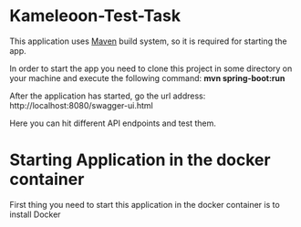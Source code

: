 # Kameleoon-Test-Task

This application uses <a href=https://maven.apache.org/install.html>Maven</a> build system, so it is required for starting the app.

In order to start the app you need to clone this project in some directory on your machine and execute the following command: <b>mvn spring-boot:run</b>

After the application has started, go the url address: http://localhost:8080/swagger-ui.html

Here you can hit different API endpoints and test them.

# Starting Application in the docker container
First thing you need to start this application in the docker container is to install Docker
